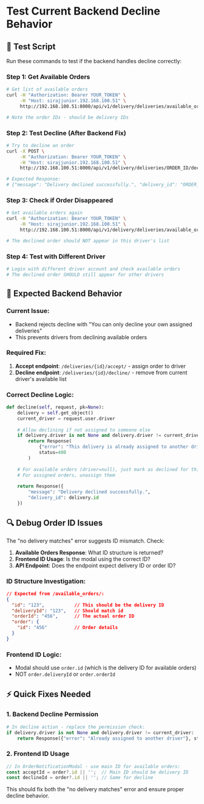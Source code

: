 # Test Current Backend Decline Behavior

## 🧪 Test Script

Run these commands to test if the backend handles decline correctly:

### Step 1: Get Available Orders
```bash
# Get list of available orders
curl -H "Authorization: Bearer YOUR_TOKEN" \
     -H "Host: sirajjunior.192.168.100.51" \
     http://192.168.100.51:8000/api/v1/delivery/deliveries/available_orders/

# Note the order IDs - should be delivery IDs
```

### Step 2: Test Decline (After Backend Fix)
```bash
# Try to decline an order
curl -X POST \
     -H "Authorization: Bearer YOUR_TOKEN" \
     -H "Host: sirajjunior.192.168.100.51" \
     http://192.168.100.51:8000/api/v1/delivery/deliveries/ORDER_ID/decline/

# Expected Response:
# {"message": "Delivery declined successfully.", "delivery_id": "ORDER_ID"}
```

### Step 3: Check if Order Disappeared
```bash
# Get available orders again
curl -H "Authorization: Bearer YOUR_TOKEN" \
     -H "Host: sirajjunior.192.168.100.51" \
     http://192.168.100.51:8000/api/v1/delivery/deliveries/available_orders/

# The declined order should NOT appear in this driver's list
```

### Step 4: Test with Different Driver
```bash
# Login with different driver account and check available orders
# The declined order SHOULD still appear for other drivers
```

## 🎯 Expected Backend Behavior

### Current Issue:
- Backend rejects decline with "You can only decline your own assigned deliveries"
- This prevents drivers from declining available orders

### Required Fix:
1. **Accept endpoint**: `/deliveries/{id}/accept/` - assign order to driver
2. **Decline endpoint**: `/deliveries/{id}/decline/` - remove from current driver's available list

### Correct Decline Logic:
```python
def decline(self, request, pk=None):
    delivery = self.get_object()
    current_driver = request.user.driver
    
    # Allow declining if not assigned to someone else
    if delivery.driver is not None and delivery.driver != current_driver:
        return Response(
            {"error": "This delivery is already assigned to another driver."}, 
            status=400
        )
    
    # For available orders (driver=null), just mark as declined for this driver
    # For assigned orders, unassign them
    
    return Response({
        "message": "Delivery declined successfully.",
        "delivery_id": delivery.id
    })
```

## 🔍 Debug Order ID Issues

The "no delivery matches" error suggests ID mismatch. Check:

1. **Available Orders Response**: What ID structure is returned?
2. **Frontend ID Usage**: Is the modal using the correct ID?
3. **API Endpoint**: Does the endpoint expect delivery ID or order ID?

### ID Structure Investigation:
```json
// Expected from /available_orders/:
{
  "id": "123",           // This should be the delivery ID
  "deliveryId": "123",   // Should match id
  "orderId": "456",      // The actual order ID
  "order": {
    "id": "456"          // Order details
  }
}
```

### Frontend ID Logic:
- Modal should use `order.id` (which is the delivery ID for available orders)
- NOT `order.deliveryId` or `order.orderId`

## ⚡ Quick Fixes Needed

### 1. Backend Decline Permission
```python
# In decline action - replace the permission check:
if delivery.driver is not None and delivery.driver != current_driver:
    return Response({"error": "Already assigned to another driver"}, status=400)
```

### 2. Frontend ID Usage
```typescript
// In OrderNotificationModal - use main ID for available orders:
const acceptId = order?.id || '';  // Main ID should be delivery ID
const declineId = order?.id || ''; // Same for decline
```

This should fix both the "no delivery matches" error and ensure proper decline behavior.
